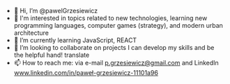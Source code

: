 - 👋 Hi, I’m @pawelGrzesiewicz
- 👀 I'm interested in topics related to new technologies, learning new programming languages, computer games (strategy), and modern urban architecture
- 🌱 I’m currently learning JavaScript, REACT
- 💞️ I’m looking to collaborate on projects I can develop my skills and be the helpful hand! translate
- 📫 How to reach me: via e-mail p.grzesiewicz@gmail.com and LinkedIn www.linkedin.com/in/paweł-grzesiewicz-11101a96

<!---
pawelGrzesiewicz/pawelGrzesiewicz is a ✨ special ✨ repository because its `README.md` (this file) appears on your GitHub profile.
You can click the Preview link to take a look at your changes.
--->
